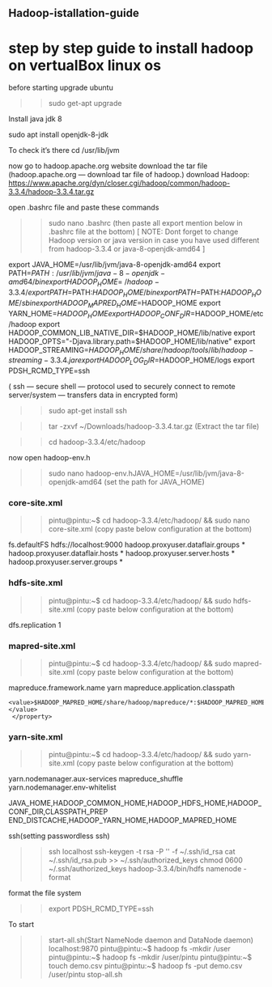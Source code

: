 ## Hadoop-istallation-guide
# step by step guide to install hadoop on vertualBox linux os

before starting upgrade ubuntu
>> sudo get-apt upgrade

Install java jdk 8

sudo apt install openjdk-8-jdk

To check it’s there cd /usr/lib/jvm

now go to hadoop.apache.org website download the tar file
(hadoop.apache.org — download tar file of hadoop.)
download Hadoop: https://www.apache.org/dyn/closer.cgi/hadoop/common/hadoop-3.3.4/hadoop-3.3.4.tar.gz

open .bashrc file and paste these commands
>> sudo nano .bashrc
(then paste all export mention below in .bashrc file at the bottom)
[ NOTE: Dont forget to change Hadoop version or java version in case you have used different from hadoop-3.3.4 or java-8-openjdk-amd64 ]

export JAVA_HOME=/usr/lib/jvm/java-8-openjdk-amd64 
export PATH=$PATH:/usr/lib/jvm/java-8-openjdk-amd64/bin 
export HADOOP_HOME=~/hadoop-3.3.4/ 
export PATH=$PATH:$HADOOP_HOME/bin 
export PATH=$PATH:$HADOOP_HOME/sbin 
export HADOOP_MAPRED_HOME=$HADOOP_HOME 
export YARN_HOME=$HADOOP_HOME 
export HADOOP_CONF_DIR=$HADOOP_HOME/etc/hadoop 
export HADOOP_COMMON_LIB_NATIVE_DIR=$HADOOP_HOME/lib/native 
export HADOOP_OPTS="-Djava.library.path=$HADOOP_HOME/lib/native" 
export HADOOP_STREAMING=$HADOOP_HOME/share/hadoop/tools/lib/hadoop-streaming-3.3.4.jar
export HADOOP_LOG_DIR=$HADOOP_HOME/logs 
export PDSH_RCMD_TYPE=ssh

( ssh — secure shell — protocol used to securely connect to remote server/system — transfers data in encrypted form)

>> sudo apt-get install ssh



>> tar -zxvf ~/Downloads/hadoop-3.3.4.tar.gz 
(Extract the tar file)


>> cd hadoop-3.3.4/etc/hadoop

now open hadoop-env.h
>> sudo nano hadoop-env.hJAVA_HOME=/usr/lib/jvm/java-8-openjdk-amd64 
(set the path for JAVA_HOME)

### core-site.xml
>> pintu@pintu:~$ cd hadoop-3.3.4/etc/hadoop/ && sudo nano core-site.xml
>> (copy paste below configuration at the bottom)
<configuration> 
     <property> 
     <name>fs.defaultFS</name> 
     <value>hdfs://localhost:9000</value>  </property> 
     <property> 
     <name>hadoop.proxyuser.dataflair.groups</name> <value>*</value> 
     </property> 
     <property> 
     <name>hadoop.proxyuser.dataflair.hosts</name> <value>*</value> 
     </property> 
     <property> 
     <name>hadoop.proxyuser.server.hosts</name> <value>*</value> 
     </property> 
     <property> 
     <name>hadoop.proxyuser.server.groups</name> <value>*</value> 
     </property> 
</configuration>

### hdfs-site.xml
>> pintu@pintu:~$ cd hadoop-3.3.4/etc/hadoop/ && sudo hdfs-site.xml
>> (copy paste below configuration at the bottom)
<configuration> 
    <property> 
    <name>dfs.replication</name> 
    <value>1</value> 
    </property> 
</configuration>

### mapred-site.xml
>> pintu@pintu:~$ cd hadoop-3.3.4/etc/hadoop/ && sudo mapred-site.xml
>> (copy paste below configuration at the bottom)
<configuration> 
     <property> 
     <name>mapreduce.framework.name</name>  <value>yarn</value> 
     </property> 
     <property>
     <name>mapreduce.application.classpath</name> 

    <value>$HADOOP_MAPRED_HOME/share/hadoop/mapreduce/*:$HADOOP_MAPRED_HOME/share/hadoop/mapreduce/lib/*</value> 
     </property> 
</configuration>

### yarn-site.xml
>> pintu@pintu:~$ cd hadoop-3.3.4/etc/hadoop/ && sudo yarn-site.xml
>> (copy paste below configuration at the bottom)

<configuration> 
    <property> 
    <name>yarn.nodemanager.aux-services</name> 
    <value>mapreduce_shuffle</value> 
    </property> 
    <property> 
    <name>yarn.nodemanager.env-whitelist</name> 

   <value>JAVA_HOME,HADOOP_COMMON_HOME,HADOOP_HDFS_HOME,HADOOP_CONF_DIR,CLASSPATH_PREP END_DISTCACHE,HADOOP_YARN_HOME,HADOOP_MAPRED_HOME</value> 
    </property> 
</configuration>

ssh(setting passwordless ssh)

>> ssh localhost 
>> ssh-keygen -t rsa -P '' -f ~/.ssh/id_rsa 
>> cat ~/.ssh/id_rsa.pub >> ~/.ssh/authorized_keys 
>> chmod 0600 ~/.ssh/authorized_keys 
>> hadoop-3.3.4/bin/hdfs namenode -format

format the file system

>> export PDSH_RCMD_TYPE=ssh

To start

>> start-all.sh(Start NameNode daemon and DataNode daemon) 
localhost:9870
>> pintu@pintu:~$ hadoop fs -mkdir /user
>> pintu@pintu:~$ hadoop fs -mkdir /user/pintu
>> pintu@pintu:~$ touch demo.csv
>> pintu@pintu:~$ hadoop fs -put demo.csv /user/pintu
>> stop-all.sh
